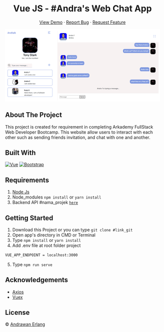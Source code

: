 <h1 align='center'>Vue JS - #Andra's Web Chat App</h1>
  <p align="center">
    <a href="link_deploy">View Demo</a>
    ·
    <a href="https://github.com/arkbootcamp/week7-web6-intermediateFrontend">Report Bug</a>
    ·
    <a href="https://github.com/arkbootcamp/week7-web6-intermediateFrontend">Request Feature</a>
  </p>

![Image Banner](https://raw.githubusercontent.com/andrawanerlang1/ChatWeb---Vue.js-FrontEnd/master/webchat.PNG)

## About The Project

This project is created for requirement in completing Arkademy FullStack Web Developer Bootcamp.
This website allow users to interact with each other such as sending friends invitation, and chat with one and another.

## Built With

[![Vue](https://img.shields.io/badge/Vue-v2.6.11-green)](https://github.com/vuejs/vue)
[![Bootstrap](https://img.shields.io/badge/Bootstrap-v4.5.x-blue)](https://github.com/bootstrap-vue/bootstrap-vue)

## Requirements

1. <a href="https://nodejs.org/en/download/">Node Js</a>
2. Node_modules `npm install` or `yarn install`
3. Backend API #nama_projek [`here`](https://github.com/arkbootcamp/week4-web3-express)

## Getting Started

1. Download this Project or you can type `git clone #link_git`
2. Open app's directory in CMD or Terminal
3. Type `npm install` or `yarn install`
4. Add .env file at root folder project

```sh
VUE_APP_ENDPOINT = localhost:3000
```

5. Type `npm run serve`

## Acknowledgements

- [Axios](https://www.npmjs.com/package/axios)
- [Vuex](https://vuex.vuejs.org/)

## License

© [Andrawan Erlang](https://github.com/andrawanerlang1/)
